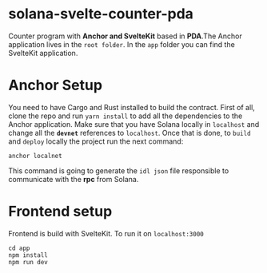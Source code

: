 # solana-svelte-counter-pda

Counter program with **Anchor and SvelteKit** based in **PDA**.The Anchor application lives in the `root folder`. In the `app` folder you can find the SvelteKit application.

# Anchor Setup

You need to have Cargo and Rust installed to build the contract. First of all, clone the repo and run `yarn install` to add all the dependencies to the Anchor application. Make sure that you have Solana locally in `localhost` and change all the **`devnet`** references to `localhost`. Once that is done, to `build` and `deploy` locally the project run the next command:

```
anchor localnet
```

This command is going to generate the `idl json` file responsible to communicate with the **rpc** from Solana.

# Frontend setup

Frontend is build with SvelteKit. To run it on `localhost:3000`

```
cd app
npm install
npm run dev
```
